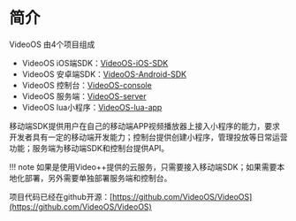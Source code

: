 # 简介
VideoOS 由4个项目组成

* VideoOS iOS端SDK：[VideoOS-iOS-SDK](http://docs.videojj.com/docs/videoos-ios-sdk) 
* VideoOS 安卓端SDK：[VideoOS-Android-SDK](http://docs.videojj.com/docs/videoos-android-sdk) 
* VideoOS 控制台：[VideoOS-console](http://docs.videojj.com/docs/videoos-console) 
* VideoOS 服务端：[VideoOS-server](http://docs.videojj.com/docs/videoos-server) 
* VideoOS lua小程序：[VideoOS-lua-app](http://docs.videojj.com/docs/videoos-lua-app)

移动端SDK提供用户在自己的移动端APP视频播放器上接入小程序的能力，要求开发者具有一定的移动端开发能力；控制台提供创建小程序，管理投放等日常运营功能；服务端为移动端SDK和控制台提供API。  

!!! note
    如果是使用Video++提供的云服务，只需要接入移动端SDK；如果需要本地化部署，另外需要单独部署服务端和控制台。

项目代码已经在github开源：[https://github.com/VideoOS/VideoOS](https://github.com/VideoOS/VideoOS)
